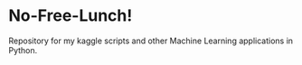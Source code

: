 # No-Free-Lunch!
Repository for my kaggle scripts and other Machine Learning applications in Python.
